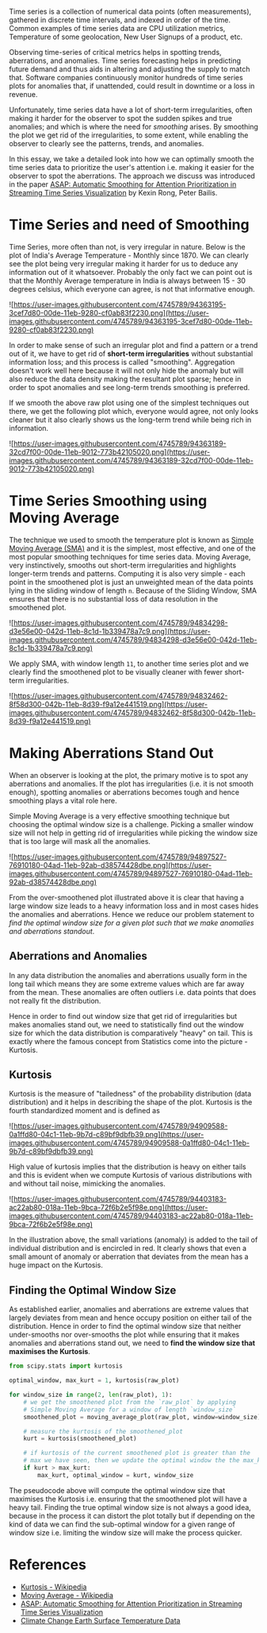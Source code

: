 Time series is a collection of numerical data points (often measurements), gathered in discrete time intervals, and indexed in order of the time. Common examples of time series data are CPU utilization metrics, Temperature of some geolocation, New User Signups of a product, etc.

Observing time-series of critical metrics helps in spotting trends, aberrations, and anomalies. Time series forecasting helps in predicting future demand and thus aids in altering and adjusting the supply to match that. Software companies continuously monitor hundreds of time series plots for anomalies that, if unattended, could result in downtime or a loss in revenue.

Unfortunately, time series data have a lot of short-term irregularities, often making it harder for the observer to spot the sudden spikes and true anomalies; and which is where the need for *smoothing* arises. By smoothing the plot we get rid of the irregularities, to some extent, while enabling the observer to clearly see the patterns, trends, and anomalies.

In this essay, we take a detailed look into how we can optimally smooth the time series data to prioritize the user's attention i.e. making it easier for the observer to spot the aberrations. The approach we discuss was introduced in the paper [ASAP: Automatic Smoothing for Attention Prioritization in Streaming Time Series Visualization](https://arxiv.org/abs/1703.00983) by Kexin Rong, Peter Bailis.

# Time Series and need of Smoothing

Time Series, more often than not, is very irregular in nature. Below is the plot of India's Average Temperature - Monthly since 1870. We can clearly see the plot being very irregular making it harder for us to deduce any information out of it whatsoever. Probably the only fact we can point out is that the Monthly Average temperature in India is always between 15 - 30 degrees celsius, which everyone can agree, is not that informative enough.

![https://user-images.githubusercontent.com/4745789/94363195-3cef7d80-00de-11eb-9280-cf0ab83f2230.png](https://user-images.githubusercontent.com/4745789/94363195-3cef7d80-00de-11eb-9280-cf0ab83f2230.png)

In order to make sense of such an irregular plot and find a pattern or a trend out of it, we have to get rid of **short-term irregularities** without substantial information loss; and this process is called "smoothing". Aggregation doesn't work well here because it will not only hide the anomaly but will also reduce the data density making the resultant plot sparse; hence in order to spot anomalies and see long-term trends smoothing is preferred.

If we smooth the above raw plot using one of the simplest techniques out there, we get the following plot which, everyone would agree, not only looks cleaner but it also clearly shows us the long-term trend while being rich in information.

![https://user-images.githubusercontent.com/4745789/94363189-32cd7f00-00de-11eb-9012-773b42105020.png](https://user-images.githubusercontent.com/4745789/94363189-32cd7f00-00de-11eb-9012-773b42105020.png)

# Time Series Smoothing using Moving Average

The technique we used to smooth the temperature plot is known as [Simple Moving Average (SMA)](https://en.wikipedia.org/wiki/Moving_average) and it is the simplest, most effective, and one of the most popular smoothing techniques for time series data. Moving Average, very instinctively, smooths out short-term irregularities and highlights longer-term trends and patterns. Computing it is also very simple - each point in the smoothened plot is just an unweighted mean of the data points lying in the sliding window of length `n`. Because of the Sliding Window, SMA ensures that there is no substantial loss of data resolution in the smoothened plot.

![https://user-images.githubusercontent.com/4745789/94834298-d3e56e00-042d-11eb-8c1d-1b339478a7c9.png](https://user-images.githubusercontent.com/4745789/94834298-d3e56e00-042d-11eb-8c1d-1b339478a7c9.png)

We apply SMA, with window length `11`, to another time series plot and we clearly find the smoothened plot to be visually cleaner with fewer short-term irregularities.

![https://user-images.githubusercontent.com/4745789/94832462-8f58d300-042b-11eb-8d39-f9a12e441519.png](https://user-images.githubusercontent.com/4745789/94832462-8f58d300-042b-11eb-8d39-f9a12e441519.png)

# Making Aberrations Stand Out

When an observer is looking at the plot, the primary motive is to spot any aberrations and anomalies. If the plot has irregularities (i.e. it is not smooth enough), spotting anomalies or aberrations becomes tough and hence smoothing plays a vital role here.

Simple Moving Average is a very effective smoothing technique but choosing the optimal window size is a challenge. Picking a smaller window size will not help in getting rid of irregularities while picking the window size that is too large will mask all the anomalies.

![https://user-images.githubusercontent.com/4745789/94897527-76910180-04ad-11eb-92ab-d38574428dbe.png](https://user-images.githubusercontent.com/4745789/94897527-76910180-04ad-11eb-92ab-d38574428dbe.png)

From the over-smoothened plot illustrated above it is clear that having a large window size leads to a heavy information loss and in most cases hides the anomalies and aberrations. Hence we reduce our problem statement to *find the optimal window size for a given plot such that we make anomalies and aberrations standout*.

## Aberrations and Anomalies

In any data distribution the anomalies and aberrations usually form in the long tail which means they are some extreme values which are far away from the mean. These anomalies are often outliers i.e. data points that does not really fit the distribution.

Hence in order to find out window size that get rid of irregularities but makes anomalies stand out, we need to statistically find out the window size for which the data distribution is comparatively "heavy" on tail. This is exactly where the famous concept from Statistics come into the picture - Kurtosis.

## Kurtosis

Kurtosis is the measure of "tailedness" of the probability distribution (data distribution) and it helps in describing the shape of the plot. Kurtosis is the fourth standardized moment and is defined as

![https://user-images.githubusercontent.com/4745789/94909588-0a1ffd80-04c1-11eb-9b7d-c89bf9dbfb39.png](https://user-images.githubusercontent.com/4745789/94909588-0a1ffd80-04c1-11eb-9b7d-c89bf9dbfb39.png)

High value of kurtosis implies that the distribution is heavy on either tails and this is evident when we compute Kurtosis of various distributions with and without tail noise, mimicking the anomalies.

![https://user-images.githubusercontent.com/4745789/94403183-ac22ab80-018a-11eb-9bca-72f6b2e5f98e.png](https://user-images.githubusercontent.com/4745789/94403183-ac22ab80-018a-11eb-9bca-72f6b2e5f98e.png)

In the illustration above, the small variations (anomaly) is added to the tail of individual distribution and is encircled in red. It clearly shows that even a small amount of anomaly or aberration that deviates from the mean has a huge impact on the Kurtosis.

## Finding the Optimal Window Size

As established earlier, anomalies and aberrations are extreme values that largely deviates from mean and hence occupy position on either tail of the distribution. Hence in order to find the optimal window size that neither under-smooths nor over-smooths the plot while ensuring that it makes anomalies and aberrations stand out, we need to **find the window size that maximises the Kurtosis**.

```python
from scipy.stats import kurtosis

optimal_window, max_kurt = 1, kurtosis(raw_plot)

for window_size in range(2, len(raw_plot), 1):
    # we get the smoothened plot from the `raw_plot` by applying
    # Simple Moving Average for a window of length `window_size`
    smoothened_plot = moving_average_plot(raw_plot, window=window_size)

    # measure the kurtosis of the smoothened_plot
    kurt = kurtosis(smoothened_plot)

    # if kurtosis of the current smoothened plot is greater than the
    # max we have seen, then we update the optimal window the the max_kurt
    if kurt > max_kurt:
        max_kurt, optimal_window = kurt, window_size
```

The pseudocode above will compute the optimal window size that maximises the Kurtosis i.e. ensuring that the smoothened plot will have a heavy tail. Finding the true optimal window size is not always a good idea, because in the process it can distort the plot totally but if depending on the kind of data we can find the sub-optimal window for a given range of window size i.e. limiting the window size will make the process quicker.

# References

- [Kurtosis - Wikipedia](https://en.wikipedia.org/wiki/Kurtosis)
- [Moving Average - Wikipedia](https://en.wikipedia.org/wiki/Moving_average)
- [ASAP: Automatic Smoothing for Attention Prioritization in Streaming Time Series Visualization](https://arxiv.org/abs/1703.00983)
- [Climate Change Earth Surface Temperature Data](https://www.kaggle.com/berkeleyearth/climate-change-earth-surface-temperature-data)
